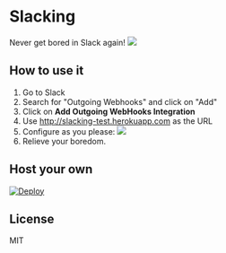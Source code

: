 # Slacking
Never get bored in Slack again!
![](http://imgur.com/sQMl679.gif)

## How to use it

1. Go to Slack
2. Search for "Outgoing Webhooks" and click on "Add"
3. Click on **Add Outgoing WebHooks Integration** 
4. Use http://slacking-test.herokuapp.com as the URL
5. Configure as you please:
  ![](http://imgur.com/LV7sPs0.png)
6. Relieve your boredom.

## Host your own
[![Deploy](https://www.herokucdn.com/deploy/button.png)](https://heroku.com/deploy)

## License
MIT
